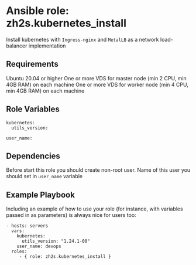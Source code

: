 Ansible role: zh2s.kubernetes_install
=========

Install kubernetes with `Ingress-nginx` and `MetalLB` as a network load-balancer implementation

Requirements
------------

Ubuntu 20.04 or higher
One or more VDS for master node (min 2 CPU, min 4GB RAM) on each machine
One or more VDS for worker node (min 4 CPU, min 4GB RAM) on each machine

Role Variables
--------------

    kubernetes:
      utils_version: 
    
    user_name:

Dependencies
------------

Before start this role you should create non-root user. Name of this user you should set in `user_name` variable 

Example Playbook
----------------

Including an example of how to use your role (for instance, with variables passed in as parameters) is always nice for users too:

    - hosts: servers
      vars:
        kubernetes:
          utils_version: "1.24.1-00"
        user_name: devops
      roles:
         - { role: zh2s.kubernetes_install }


